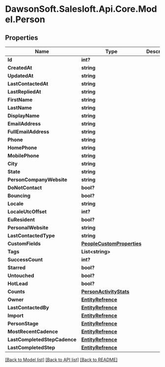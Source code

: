 # DawsonSoft.Salesloft.Api.Core.Model.Person

## Properties

Name | Type | Description | Notes
------------ | ------------- | ------------- | -------------
**Id** | **int?** |  | [optional] 
**CreatedAt** | **string** |  | [optional] 
**UpdatedAt** | **string** |  | [optional] 
**LastContactedAt** | **string** |  | [optional] 
**LastRepliedAt** | **string** |  | [optional] 
**FirstName** | **string** |  | [optional] 
**LastName** | **string** |  | [optional] 
**DisplayName** | **string** |  | [optional] 
**EmailAddress** | **string** |  | [optional] 
**FullEmailAddress** | **string** |  | [optional] 
**Phone** | **string** |  | [optional] 
**HomePhone** | **string** |  | [optional] 
**MobilePhone** | **string** |  | [optional] 
**City** | **string** |  | [optional] 
**State** | **string** |  | [optional] 
**PersonCompanyWebsite** | **string** |  | [optional] 
**DoNotContact** | **bool?** |  | [optional] 
**Bouncing** | **bool?** |  | [optional] 
**Locale** | **string** |  | [optional] 
**LocaleUtcOffset** | **int?** |  | [optional] 
**EuResident** | **bool?** |  | [optional] 
**PersonalWebsite** | **string** |  | [optional] 
**LastContactedType** | **string** |  | [optional] 
**CustomFields** | [**PeopleCustomProperties**](PeopleCustomProperties.md) |  | [optional] 
**Tags** | **List&lt;string&gt;** |  | [optional] 
**SuccessCount** | **int?** |  | [optional] 
**Starred** | **bool?** |  | [optional] 
**Untouched** | **bool?** |  | [optional] 
**HotLead** | **bool?** |  | [optional] 
**Counts** | [**PersonActivityStats**](PersonActivityStats.md) |  | [optional] 
**Owner** | [**EntityRefrence**](EntityRefrence.md) |  | [optional] 
**LastContactedBy** | [**EntityRefrence**](EntityRefrence.md) |  | [optional] 
**Import** | [**EntityRefrence**](EntityRefrence.md) |  | [optional] 
**PersonStage** | [**EntityRefrence**](EntityRefrence.md) |  | [optional] 
**MostRecentCadence** | [**EntityRefrence**](EntityRefrence.md) |  | [optional] 
**LastCompletedStepCadence** | [**EntityRefrence**](EntityRefrence.md) |  | [optional] 
**LastCompletedStep** | [**EntityRefrence**](EntityRefrence.md) |  | [optional] 

[[Back to Model list]](../README.md#documentation-for-models) [[Back to API list]](../README.md#documentation-for-api-endpoints) [[Back to README]](../README.md)

